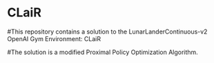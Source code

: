 # CLaiR
#This repository contains a solution to the LunarLanderContinuous-v2 OpenAI Gym Environment: CLaiR 

#The solution is a modified Proximal Policy Optimization Algorithm.
